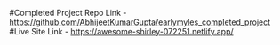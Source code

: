 #Completed Project Repo Link - https://github.com/AbhijeetKumarGupta/earlymyles_completed_project
#Live Site Link - https://awesome-shirley-072251.netlify.app/
